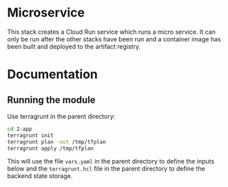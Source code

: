 # Microservice

This stack creates a Cloud Run service which runs a micro service. It can only be run after the
other stacks have been run and a container image has been built and deployed to the artifact registry.

# Documentation

## Running the module

Use terragrunt in the parent directory:

```bash
cd 2-app
terragrunt init
terragrunt plan -out /tmp/tfplan
terragrunt apply /tmp/tfplan
```

This will use the file `vars.yaml` in the parent directory to define the inputs below and
the `terragrunt.hcl` file in the parent directory to define the backend state storage.

<!-- BEGIN_TF_DOCS -->
<!-- END_TF_DOCS -->
